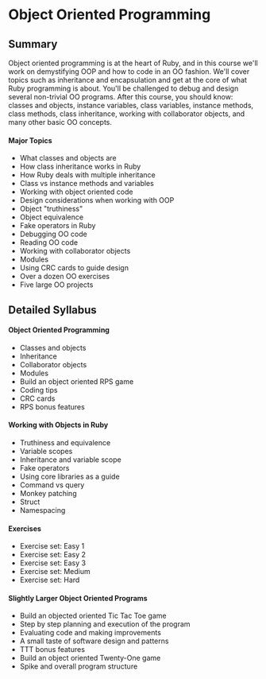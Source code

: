 # Object Oriented Programming



## Summary

Object oriented programming is at the heart of Ruby, and in this course we'll work on demystifying OOP and how to code in an OO fashion. We'll cover topics such as inheritance and encapsulation and get at the core of what Ruby programming is about. You'll be challenged to debug and design several non-trivial OO programs. After this course, you should know: classes and objects, instance variables, class variables, instance methods, class methods, class inheritance, working with collaborator objects, and many other basic OO concepts.

#### Major Topics

- What classes and objects are
- How class inheritance works in Ruby
- How Ruby deals with multiple inheritance
- Class vs instance methods and variables
- Working with object oriented code
- Design considerations when working with OOP
- Object "truthiness"
- Object equivalence
- Fake operators in Ruby
- Debugging OO code
- Reading OO code
- Working with collaborator objects
- Modules
- Using CRC cards to guide design
- Over a dozen OO exercises
- Five large OO projects



## Detailed Syllabus

#### Object Oriented Programming

- Classes and objects
- Inheritance
- Collaborator objects
- Modules
- Build an object oriented RPS game
- Coding tips
- CRC cards
- RPS bonus features

#### Working with Objects in Ruby

- Truthiness and equivalence
- Variable scopes
- Inheritance and variable scope
- Fake operators
- Using core libraries as a guide
- Command vs query
- Monkey patching
- Struct
- Namespacing

#### Exercises

- Exercise set: Easy 1
- Exercise set: Easy 2
- Exercise set: Easy 3
- Exercise set: Medium
- Exercise set: Hard

#### Slightly Larger Object Oriented Programs

- Build an objected oriented Tic Tac Toe game
- Step by step planning and execution of the program
- Evaluating code and making improvements
- A small taste of software design and patterns
- TTT bonus features
- Build an object oriented Twenty-One game
- Spike and overall program structure

